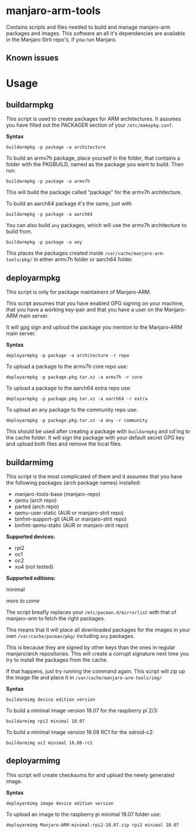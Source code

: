 # manjaro-arm-tools
Contains scripts and files needed to build and manage manjaro-arm packages and images.
This software an all it's dependencies are available in the Manjaro Strit repo's, if you run Manjaro.


## Known issues


# Usage
## buildarmpkg
This script is used to create packages for ARM architectures.
It assumes you have filled out the PACKAGER section of your `/etc/makepkg.conf`.

**Syntax**

```
buildarmpkg -p package -a architecture
```

To build an armv7h package, place yourself in the folder, that contains a folder with the PKGBUILD, named as the package you want to build. Then run:

```
buildarmpkg -p package -a armv7h
```

This will build the package called "package" for the armv7h architecture.

To build an aarch64 package it's the same, just with

```
buildarmpkg -p package -a aarch64
```

You can also build `any` packages, which will use the armv7h architecture to build from.

```
buildarmpkg -p package -a any
```

This places the packages created inside `/var/cache/manjaro-arm-tools/pkg/` in either armv7h folder or aarch64 folder.

## deployarmpkg
This script is only for package maintainers of Manjaro-ARM.

This script assumes that you have enabled GPG signing on your machine, that you have a working key-pair and that you have a user on the Manjaro-ARM main server.

It will gpg sign and uploud the package you mention to the Manjaro-ARM main server.


**Syntax**

```
deployarmpkg -p package -a architecture -r repo
```

To upload a package to the armv7h core repo use:

```
deployarmpkg -p package.pkg.tar.xz -a armv7h -r core
```

To upload a package to the aarch64 extra repo use:

```
deployarmpkg -p package.pkg.tar.xz -a aarch64 -r extra
```

To upload an any package to the community repo use:

```
deployarmpkg -p package.pkg.tar.xz -a any -r community
```

This should be used after creating a package with `buildarmpkg` and cd'ing to the cache folder. It will sign the package with your default secret GPG key and upload both files
and remove the local files.

## buildarmimg
This script is the most complicated of them and it assumes that you have the following packages (arch package names) installed:
* manjaro-tools-base (manjaro-repo)
* qemu (arch repo)
* parted (arch repo)
* qemu-user-static (AUR or manjaro-strit repo)
* binfmt-support-git (AUR or manjaro-strit repo)
* binfmt-qemu-static (AUR or manjaro-strit repo)

**Supported devices:**
* rpi2
* oc1
* oc2
* xu4 (not tested)

**Supported editions:**

minimal

*more to come*

The script breafly replaces your `/etc/pacman.d/mirrorlist` with that of manjaro-arm to fetch the right packages.

This means that it will place all downloaded packages for the images in your own `/var/cache/pacman/pkg/` including `any` packages.

This is because they are signed by other keys than the ones in regular manjaro/arch repositories. This will create a corrupt signature next time you try to install the packages from the cache.

If that happens, just try running the command again. This script will zip up the image file and place it in `/var/cache/manjaro-arm-tools/img/`

**Syntax**

```
buildarmimg device edition version
```

To build a minimal image version 18.07 for the raspberry pi 2/3:

```
buildarmimg rpi2 minimal 18.07
```

To build a minimal image version 18.08 RC1 for the odroid-c2:

```
buildarmimg oc2 minimal 18.08-rc1
```

## deployarmimg
This script will create checksums for and upload the newly generated image.

**Syntax**

```
deployarmimg image device edition version
```

To upload an image to the raspberry pi minimal 18.07 folder use:

```
deployarmimg Manjaro-ARM-minimal-rpi2-18.07.zip rpi2 minimal 18.07
```
